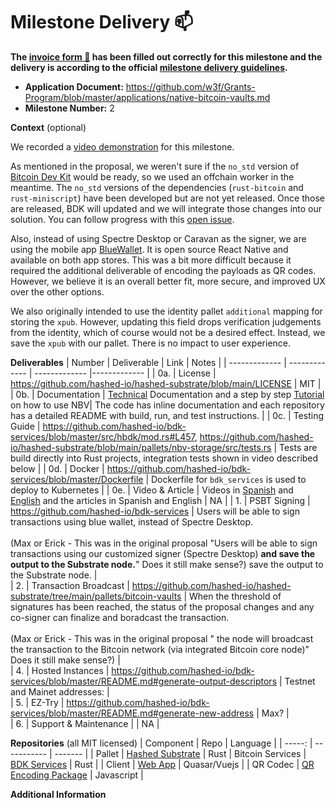 # Milestone Delivery :mailbox:

**The [invoice form :pencil:](https://docs.google.com/forms/d/e/1FAIpQLSfmNYaoCgrxyhzgoKQ0ynQvnNRoTmgApz9NrMp-hd8mhIiO0A/viewform) has been filled out correctly for this milestone and the delivery is according to the official [milestone delivery guidelines](https://github.com/w3f/Grants-Program/blob/master/docs/milestone-deliverables-guidelines.md).**  

* **Application Document:** https://github.com/w3f/Grants-Program/blob/master/applications/native-bitcoin-vaults.md
* **Milestone Number:** 2

**Context** (optional)

We recorded a [video demonstration](https://us02web.zoom.us/rec/share/E4aqWkYK7n_f9tbmf5BNTqGMPW7NECOmkcY18iK5ZttHfWNLZeZ0JlAN3S-zpFOB.0QgU4C_WrzCEUS9Z?startTime=1665605589000) for this milestone.

As mentioned in the proposal, we weren't sure if the `no_std` version of [Bitcoin Dev Kit](https://github.com/bitcoindevkit) would be ready, so we used an offchain worker in the meantime. The `no_std` versions of the dependencies (`rust-bitcoin` and `rust-miniscript`) have been developed but are not yet released. Once those are released, BDK will updated and we will integrate those changes into our solution. You can follow progress with this [open issue](https://github.com/bitcoindevkit/bdk/issues/205).

Also, instead of using Spectre Desktop or Caravan as the signer, we are using the mobile app [BlueWallet](https://github.com/BlueWallet). It is open source React Native and available on both app stores. This was a bit more difficult because it required the additional deliverable of encoding the payloads as QR codes. However, we believe it is an overall better fit, more secure, and improved UX over the other options.

We also originally intended to use the identity pallet `additional` mapping for storing the `xpub`. However, updating this field drops verification judgements from the identity, which of course would not be a desired effect. Instead, we save the `xpub` with our pallet. There is no impact to user experience.

**Deliverables**
| Number | Deliverable | Link | Notes |
| ------------- | ------------- | ------------- |------------- |
| 0a. | License | https://github.com/hashed-io/hashed-substrate/blob/main/LICENSE  | MIT |
| 0b. | Documentation | [Technical](https://github.com/hashed-io/hashed-substrate/tree/main/pallets/nbv-storage) Documentation and a step by step [Tutorial](https://github.com/hashed-io/hashed-network-portal-ui/blob/dev/docs/tutorials/native_bitcoin_vault_user_guide.md) on how to use NBV| The code has inline documentation and each repository has a detailed README with build, run, and test instructions. |
| 0c. | Testing Guide | https://github.com/hashed-io/bdk-services/blob/master/src/hbdk/mod.rs#L457, https://github.com/hashed-io/hashed-substrate/blob/main/pallets/nbv-storage/src/tests.rs  | Tests are build directly into Rust projects, integration tests shown in video described below |
| 0d. | Docker | https://github.com/hashed-io/bdk-services/blob/master/Dockerfile | Dockerfile for `bdk_services` is used to deploy to Kubernetes |
| 0e. | Video & Article | Videos in [Spanish](https://drive.google.com/file/d/1Tg0Bz09Zfoo8yhQP88bG5yepjtlyh_be/view) and [English](https://us02web.zoom.us/rec/share/E4aqWkYK7n_f9tbmf5BNTqGMPW7NECOmkcY18iK5ZttHfWNLZeZ0JlAN3S-zpFOB.0QgU4C_WrzCEUS9Z?startTime=1665605589000) and the articles in Spanish and English | NA |
| 1. | PSBT Signing	 | https://github.com/hashed-io/bdk-services | Users will be able to sign transactions using blue wallet, instead of Spectre Desktop. <br /><br />(Max or Erick - This was in the original proposal "Users will be able to sign transactions using our customized signer (Spectre Desktop) **and save the output to the Substrate node.**" Does it still make sense?) save the output to the Substrate node. |  
| 2. | Transaction Broadcast | https://github.com/hashed-io/hashed-substrate/tree/main/pallets/bitcoin-vaults | When the threshold of signatures has been reached, the status of the proposal changes and any co-signer can finalize and boradcast the transaction. <br /> <br />(Max or Erick - This was in the original proposal " the node will broadcast the transaction to the Bitcoin network (via integrated Bitcoin core node)" Does it still make sense?)  |  
| 4. | Hosted Instances	 | https://github.com/hashed-io/bdk-services/blob/master/README.md#generate-output-descriptors | Testnet and Mainet addresses: |  
| 5. | EZ-Try	| https://github.com/hashed-io/bdk-services/blob/master/README.md#generate-new-address | Max? |  
| 6. | Support & Maintenance |  | NA  |  

**Repositories** 
(all MIT licensed)
| Component | Repo | Language |
| -----: | ----------- | ------- |
| Pallet | [Hashed Substrate](https://github.com/hashed-io/hashed-substrate/tree/main/pallets/bitcoin-vaults) | Rust
| Bitcoin Services | [BDK Services](https://github.com/hashed-io/bdk-services) | Rust |
| Client | [Web App](https://github.com/hashed-io/native-bitcoin-vaults-UI) | Quasar/Vuejs |
| QR Codec | [QR Encoding Package](https://github.com/hashed-io/nbv-ur-codec) | Javascript |


**Additional Information**


